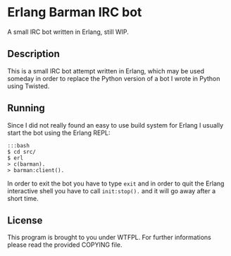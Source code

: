 # Erlang Barman IRC bot

A small IRC bot written in Erlang, still WIP.

## Description

This is a small IRC bot attempt written in Erlang, which may be used someday in
order to replace the Python version of a bot I wrote in Python using Twisted.

## Running

Since I did not really found an easy to use build system for Erlang I usually
start the bot using the Erlang REPL:

    :::bash
    $ cd src/
    $ erl
    > c(barman).
    > barman:client().

In order to exit the bot you have to type `exit` and in order to quit the
Erlang interactive shell you have to call `init:stop().` and it will go away
after a short time.

## License

This program is brought to you under WTFPL. For further informations please
read the provided COPYING file.
